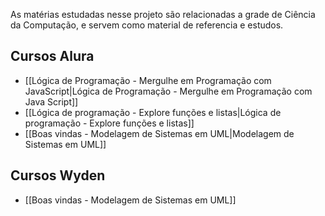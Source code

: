 As matérias estudadas nesse projeto são relacionadas a grade de Ciência da Computação, e servem como material de referencia e estudos.

## Cursos Alura
- [[Lógica de Programação - Mergulhe em Programação com JavaScript|Lógica de Programação - Mergulhe em Programação com Java Script]]
- [[Lógica de programação - Explore funções e listas|Lógica de programação - Explore funções e listas]]
- [[Boas vindas - Modelagem de Sistemas em UML|Modelagem de Sistemas em UML]]

## Cursos Wyden
- [[Boas vindas - Modelagem de Sistemas em UML]]